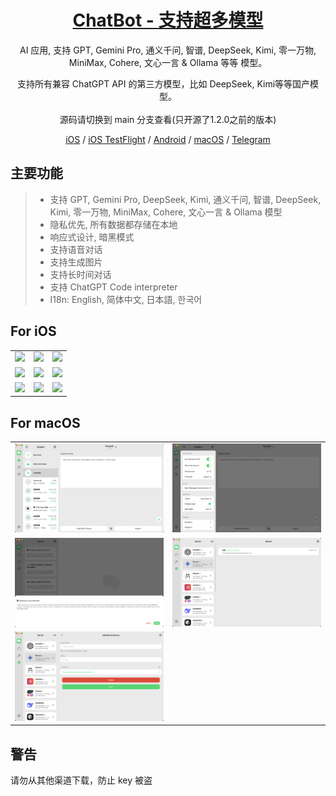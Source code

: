 <div align="center">

<h1 align="center"><a href="https://apps.apple.com/app/id6499505508">ChatBot - 支持超多模型<a/></h1>


AI 应用, 支持 GPT, Gemini Pro, 通义千问, 智谱, DeepSeek, Kimi, 零一万物, MiniMax, Cohere, 文心一言  & Ollama 等等
模型。

支持所有兼容 ChatGPT API 的第三方模型，比如 DeepSeek, Kimi等等国产模型。
<br />
<br />
源码请切换到 main 分支查看(只开源了1.2.0之前的版本)
<br />
<center> <a href="https://apps.apple.com/app/id6499505508">iOS</a> / <a href="https://testflight.apple.com/join/Znpyd2IF">iOS TestFlight</a> / <a href="https://github.com/ChatBot-All/chatbot-app/releases">Android</a> / <a href="https://apps.apple.com/app/id6499505508" >macOS</a> / <a href="https://t.me/chatbot_all" >Telegram</a> </center>
</div>

## 主要功能

> * 支持 GPT, Gemini Pro, DeepSeek, Kimi, 通义千问, 智谱, DeepSeek, Kimi, 零一万物, MiniMax, Cohere, 文心一言 & Ollama 模型
>* 隐私优先, 所有数据都存储在本地
>* 响应式设计, 暗黑模式
>* 支持语音对话
>* 支持生成图片
>* 支持长时间对话
>* 支持 ChatGPT Code interpreter
>* I18n: English, 简体中文, 日本語, 한국어

## For iOS

<table>

<tr>

<td><center><img src="https://github.com/ChatBot-All/chatbot-app/blob/README/art/1.PNG"  /></center></td>
<td><center><img src="https://github.com/ChatBot-All/chatbot-app/blob/README/art/2.PNG"   /></center></td>
<td><center><img src="https://github.com/ChatBot-All/chatbot-app/blob/README/art/3.PNG"   /></center></td>

</tr>

<tr>

<td><center><img src="https://github.com/ChatBot-All/chatbot-app/blob/README/art/4.PNG"  /></center></td>
<td><center><img src="https://github.com/ChatBot-All/chatbot-app/blob/README/art/5.PNG" /></center></td>
<td><center><img src="https://github.com/ChatBot-All/chatbot-app/blob/README/art/6.PNG"  /></center></td>

</tr>
<tr>

<td><center><img src="https://github.com/ChatBot-All/chatbot-app/blob/README/art/7.PNG" /></center></td>
<td><center><img src="https://github.com/ChatBot-All/chatbot-app/blob/README/art/8.PNG"   /></center></td>
<td><center><img src="https://github.com/ChatBot-All/chatbot-app/blob/README/art/9.PNG"  /></center></td>

</tr>
</table>

## For macOS

<table>

<tr>

<td><center><img src="https://github.com/ChatBot-All/chatbot-app/blob/README/art/mac_1.png"   /></center></td>
<td><center><img src="https://github.com/ChatBot-All/chatbot-app/blob/README/art/mac_2.png"   /></center></td>
</tr>
<tr>
<td><center><img src="https://github.com/ChatBot-All/chatbot-app/blob/README/art/mac_3.png"  /></center></td>
<td><center><img src="https://github.com/ChatBot-All/chatbot-app/blob/README/art/mac_4.png" /></center></td>

</tr>
<tr>
<td><center><img src="https://github.com/ChatBot-All/chatbot-app/blob/README/art/mac_5.png"  /></center></td>

</tr>

</table>

## 警告

请勿从其他渠道下载，防止 key 被盗





